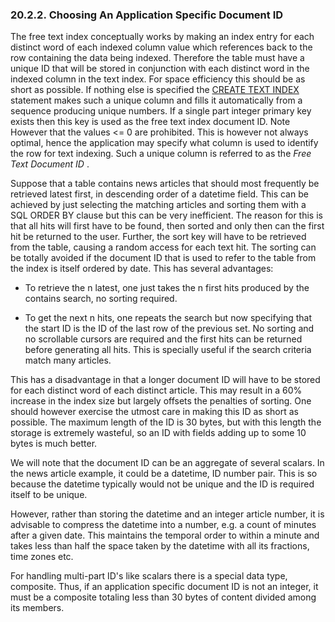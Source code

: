 <div>

<div>

<div>

<div>

### 20.2.2. Choosing An Application Specific Document ID

</div>

</div>

</div>

The free text index conceptually works by making an index entry for each
distinct word of each indexed column value which references back to the
row containing the data being indexed. Therefore the table must have a
unique ID that will be stored in conjunction with each distinct word in
the indexed column in the text index. For space efficiency this should
be as short as possible. If nothing else is specified the
<a href="creatingtxtidxs.html#createtxtidxstmt" class="link"
shape="rect" title="20.2.1. The CREATE TEXT INDEX statement">CREATE TEXT
INDEX</a> statement makes such a unique column and fills it
automatically from a sequence producing unique numbers. If a single part
integer primary key exists then this key is used as the free text index
document ID. Note However that the values \<= 0 are prohibited. This is
however not always optimal, hence the application may specify what
column is used to identify the row for text indexing. Such a unique
column is referred to as the <span class="emphasis">*Free Text Document
ID*</span> .

Suppose that a table contains news articles that should most frequently
be retrieved latest first, in descending order of a datetime field. This
can be achieved by just selecting the matching articles and sorting them
with a SQL ORDER BY clause but this can be very inefficient. The reason
for this is that all hits will first have to be found, then sorted and
only then can the first hit be returned to the user. Further, the sort
key will have to be retrieved from the table, causing a random access
for each text hit. The sorting can be totally avoided if the document ID
that is used to refer to the table from the index is itself ordered by
date. This has several advantages:

<div>

- To retrieve the n latest, one just takes the n first hits produced by
  the contains search, no sorting required.

- To get the next n hits, one repeats the search but now specifying that
  the start ID is the ID of the last row of the previous set. No sorting
  and no scrollable cursors are required and the first hits can be
  returned before generating all hits. This is specially useful if the
  search criteria match many articles.

</div>

This has a disadvantage in that a longer document ID will have to be
stored for each distinct word of each distinct article. This may result
in a 60% increase in the index size but largely offsets the penalties of
sorting. One should however exercise the utmost care in making this ID
as short as possible. The maximum length of the ID is 30 bytes, but with
this length the storage is extremely wasteful, so an ID with fields
adding up to some 10 bytes is much better.

We will note that the document ID can be an aggregate of several
scalars. In the news article example, it could be a datetime, ID number
pair. This is so because the datetime typically would not be unique and
the ID is required itself to be unique.

However, rather than storing the datetime and an integer article number,
it is advisable to compress the datetime into a number, e.g. a count of
minutes after a given date. This maintains the temporal order to within
a minute and takes less than half the space taken by the datetime with
all its fractions, time zones etc.

For handling multi-part ID's like scalars there is a special data type,
composite. Thus, if an application specific document ID is not an
integer, it must be a composite totaling less than 30 bytes of content
divided among its members.

</div>
